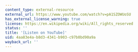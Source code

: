 ```yaml
---
content_type: external-resource
external_url: https://www.youtube.com/watch?v=pA1SZOWUoSU
has_external_license_warning: true
license: https://en.wikipedia.org/wiki/All_rights_reserved
status: ''
title: '[Listen on YouTube]'
uid: 4aa83e4a-b8d3-4341-b903-c97b0bd90a9a
wayback_url: ''
---
```

